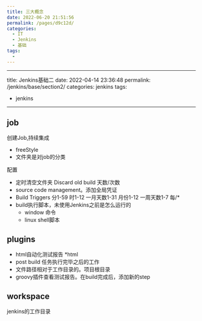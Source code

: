 ```yaml
---
title: 三大概念
date: 2022-06-20 21:51:56
permalink: /pages/d9c12d/
categories:
  - IT
  - Jenkins
  - 基础
tags:
  - 
---
```

<!--
 * @Author: “chenshuaifeng110” 997174616@qq.com
 * @Date: 2022-06-20 21:51:56
 * @LastEditors: “chenshuaifeng110” 997174616@qq.com
 * @LastEditTime: 2022-06-24 09:49:45
 * @FilePath: \blog\docs\50.IT\10.Jenkins\10.基础\10.三大概念.md
 * @Description: 这是默认设置,请设置`customMade`, 打开koroFileHeader查看配置 进行设置: https://github.com/OBKoro1/koro1FileHeader/wiki/%E9%85%8D%E7%BD%AE
-->
---
title: Jenkins基础二
date: 2022-04-14 23:36:48
permalink: /jenkins/base/section2/
categories: jenkins
tags:
  - jenkins
---

<TimeToRead />

## job

创建Job,持续集成  
- freeStyle
- 文件夹是对job的分类

配置
- 定时清空文件夹 Discard old build 天数/次数
- source code management。添加全局凭证
- Build Triggers 分1-59 时1-12 一月天数1-31 月份1-12 一周天数1-7 每/*
- build执行脚本，未使用Jenkins之前是怎么运行的
  - window 命令
  - linux shell脚本


## plugins
- html自动化测试报告 *html
- post build  任务执行完毕之后的工作
- 文件路径相对于工作目录的。项目根目录
- groovy插件查看测试报告。在build完成后，添加新的step
## workspace
 jenkins的工作目录

 